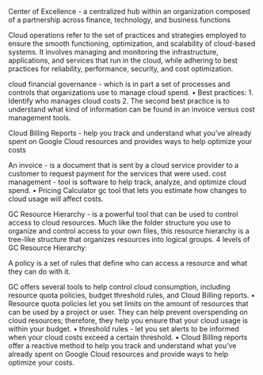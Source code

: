 Center of Excellence - a centralized hub within an organization composed of a partnership across finance, technology, and business functions

Cloud operations refer to the set of practices and strategies employed to ensure the smooth functioning, optimization, and scalability of cloud-based systems. It involves managing and monitoring the infrastructure, applications, and services that run in the cloud, while adhering to best practices for reliability, performance, security, and cost optimization.

cloud financial governance - which is in part a set of processes and controls that organizations use to manage cloud spend.
    • Best practices: 
        1. Identify who manages cloud costs 
        2. The second best practice is to understand what kind of information can be found in an invoice versus cost management tools.

Cloud Billing Reports - help you track and understand what you’ve already spent on Google Cloud resources and provides ways to help optimize your costs

An invoice - is a document that is sent by a cloud service provider to a customer to request payment for the services that were used.
cost management - tool is software to help track, analyze, and optimize cloud spend.
    • Pricing Calculator gc tool that lets you estimate how changes to cloud usage will affect costs.

GC Resource Hierarchy - is a powerful tool that can be used to control access to cloud resources. Much like the folder structure you use to organize and control access to your own files, this resource hierarchy is a tree-like structure that organizes resources into logical groups.
4 levels of GC Resource Hierarchy: 


A policy is a set of rules that define who can access a resource and what they can do with it.

GC offers several tools to help control cloud consumption, including resource quota policies, budget threshold rules, and Cloud Billing reports.
    • Resource quota policies let you set limits on the amount of resources that can be used by a project or user. They can help prevent overspending on cloud resources; therefore, they help you ensure that your cloud usage is within your budget.
    • threshold rules - let you set alerts to be informed when your cloud costs exceed a certain threshold.
    • Cloud Billing reports offer a reactive method to help you track and understand what you’ve already spent on Google Cloud resources and provide ways to help optimize your costs.

